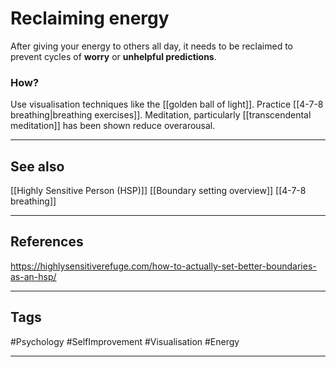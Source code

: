 # Reclaiming energy

After giving your energy to others all day, it needs to be reclaimed to prevent cycles of **worry** or **unhelpful predictions**.

### How?

Use visualisation techniques like the [[golden ball of light]].
Practice [[4-7-8 breathing|breathing exercises]].
Meditation, particularly [[transcendental meditation]] has been shown reduce overarousal.

---
## See also

[[Highly Sensitive Person (HSP)]]
[[Boundary setting overview]]
[[4-7-8 breathing]]

---
## References

https://highlysensitiverefuge.com/how-to-actually-set-better-boundaries-as-an-hsp/

---
## Tags

#Psychology #SelfImprovement #Visualisation #Energy

---
